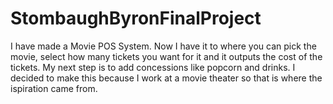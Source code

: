# StombaughByronFinalProject
  I have made a Movie POS System. Now I have it to where you can pick the movie, select how many tickets you want for it and it outputs the cost of the tickets.
  My next step is to add concessions like popcorn and drinks. I decided to make this because I work at a movie theater so that is where the ispiration came from.
  
